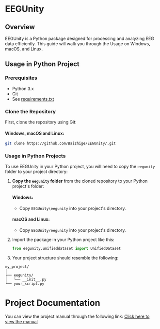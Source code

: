 # EEGUnity

## Overview

EEGUnity is a Python package designed for processing and analyzing EEG data efficiently. This guide will walk you through the Usage on Windows, macOS, and Linux.

## Usage in Python Project

### Prerequisites

- Python 3.x
- Git
- See [requirements.txt](docs%2Frequirements.txt)

### Clone the Repository

First, clone the repository using Git:

#### Windows, macOS and Linux:
```bash
git clone https://github.com/Baizhige/EEGUnity/.git
```

### Usage in Python Projects

To use EEGUnity in your Python project, you will need to copy the `eegunity` folder to your project directory:

1. **Copy the `eegunity` folder** from the cloned repository to your Python project's folder:
   
   #### Windows:
   - Copy `EEGUnity\eegunity` into your project's directory.
   
   #### macOS and Linux:
   - Copy `EEGUnity/eegunity` into your project's directory.

2. Import the package in your Python project like this:

   ```python
   from eegunity.unifieddataset import UnifiedDataset
   ```

3. Your project structure should resemble the following:
```
my_project/
│
├── eegunity/
│   └── __init__.py
└── your_script.py
```

# Project Documentation
You can view the project manual through the following link: [Click here to view the manual](https://eegunity.readthedocs.io/en/latest/)
